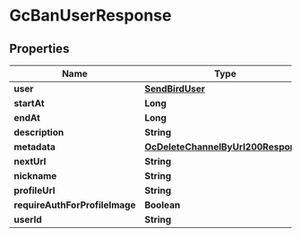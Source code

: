

# GcBanUserResponse


## Properties

| Name | Type | Description | Notes |
|------------ | ------------- | ------------- | -------------|
|**user** | [**SendBirdUser**](SendBirdUser.md) |  |  [optional] |
|**startAt** | **Long** |  |  [optional] |
|**endAt** | **Long** |  |  [optional] |
|**description** | **String** |  |  [optional] |
|**metadata** | [**OcDeleteChannelByUrl200Response**](OcDeleteChannelByUrl200Response.md) |  |  [optional] |
|**nextUrl** | **String** |  |  [optional] |
|**nickname** | **String** |  |  [optional] |
|**profileUrl** | **String** |  |  [optional] |
|**requireAuthForProfileImage** | **Boolean** |  |  [optional] |
|**userId** | **String** |  |  [optional] |



